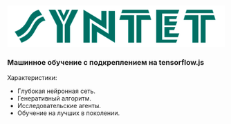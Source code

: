 ![sd](public/logo.png)

### Машинное обучение с подкреплением на tensorflow.js

Характеристики:
* Глубокая нейронная сеть.
* Генеративный алгоритм.
* Исследовательские агенты.
* Обучение на лучших в поколении.
